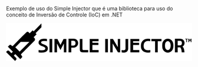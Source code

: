 Exemplo de uso do Simple Injector que é uma biblioteca para uso do conceito de Inversão de Controle (IoC) em .NET
<p><a href="http://simpleinjector.readthedocs.io/en/latest/index.html" target="_blank">
<img src="https://github.com/mdcarmo/SimpleInjector/blob/master/Web/Content/SimpleInjector.png" style="max-width:100%;"></a></p>
